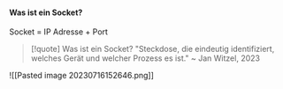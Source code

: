 #### Was ist ein Socket?
Socket = IP Adresse + Port


> [!quote] Was ist ein Socket?
> "Steckdose, die eindeutig identifiziert, welches Gerät und welcher Prozess es ist." 
> ~ Jan Witzel, 2023



![[Pasted image 20230716152646.png]]
